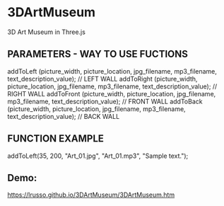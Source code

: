 # 3DArtMuseum
3D Art Museum in Three.js

## PARAMETERS - WAY TO USE FUCTIONS 

addToLeft  (picture_width, picture_location, jpg_filename, mp3_filename, text_description_value); // LEFT WALL
addToRight (picture_width, picture_location, jpg_filename, mp3_filename, text_description_value); // RIGHT WALL
addToFront (picture_width, picture_location, jpg_filename, mp3_filename, text_description_value); // FRONT WALL
addToBack  (picture_width, picture_location, jpg_filename, mp3_filename, text_description_value); // BACK WALL

## FUNCTION EXAMPLE

addToLeft(35,  200, "Art_01.jpg", "Art_01.mp3", "Sample text.");

## Demo:

https://lrusso.github.io/3DArtMuseum/3DArtMuseum.htm
